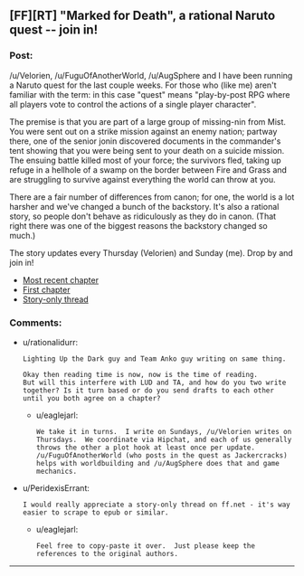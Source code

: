 ## [FF][RT] "Marked for Death", a rational Naruto quest -- join in!

### Post:

/u/Velorien, /u/FuguOfAnotherWorld, /u/AugSphere and I have been running a Naruto quest for the last couple weeks.  For those who (like me) aren't familiar with the term:  in this case "quest" means "play-by-post RPG where all players vote to control the actions of a single player character".

The premise is that you are part of a large group of missing-nin from Mist.  You were sent out on a strike mission against an enemy nation; partway there, one of the senior jonin discovered documents in the commander's tent showing that you were being sent to your death on a suicide mission.  The ensuing battle killed most of your force; the survivors fled, taking up refuge in a hellhole of a swamp on the border between Fire and Grass and are struggling to survive against everything the world can throw at you.

There are a fair number of differences from canon; for one, the world is a lot harsher and we've changed a bunch of the backstory.  It's also a rational story, so people don't behave as ridiculously as they do in canon.  (That right there was one of the biggest reasons the backstory changed so much.)

The story updates every Thursday (Velorien) and Sunday (me).  Drop by and join in!

* [Most recent chapter](https://forums.sufficientvelocity.com/threads/marked-for-death-a-rational-naruto-quest.24481/page-90#post-5069047)
* [First chapter](https://forums.sufficientvelocity.com/threads/marked-for-death-a-rational-naruto-quest.24481/)
* [Story-only thread](https://forums.sufficientvelocity.com/posts/4993131/)

### Comments:

- u/rationalidurr:
  ```
  Lighting Up the Dark guy and Team Anko guy writing on same thing. 

  Okay then reading time is now, now is the time of reading. 
  But will this interfere with LUD and TA, and how do you two write together? Is it turn based or do you send drafts to each other until you both agree on a chapter?
  ```

  - u/eaglejarl:
    ```
    We take it in turns.  I write on Sundays, /u/Velorien writes on Thursdays.  We coordinate via Hipchat, and each of us generally throws the other a plot hook at least once per update.  /u/FuguOfAnotherWorld (who posts in the quest as Jackercracks) helps with worldbuilding and /u/AugSphere does that and game mechanics.
    ```

- u/PeridexisErrant:
  ```
  I would really appreciate a story-only thread on ff.net - it's way easier to scrape to epub or similar.
  ```

  - u/eaglejarl:
    ```
    Feel free to copy-paste it over.  Just please keep the references to the original authors.
    ```

---

